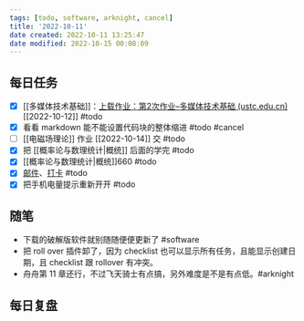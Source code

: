 ```yaml
---
tags: [todo, software, arknight, cancel]
title: '2022-10-11'
date created: 2022-10-11 13:25:47
date modified: 2022-10-15 00:08:09
---
```


## 每日任务

- [x] [[多媒体技术基础]]：[上载作业：第2次作业–多媒体技术基础 (ustc.edu.cn)](https://www.bb.ustc.edu.cn/webapps/assignment/uploadAssignment?content_id=_105234_1&course_id=_12471_1&group_id=&mode=view)[[2022-10-12]] #todo
- [x] 看看 markdown 能不能设置代码块的整体缩进 #todo #cancel
- [ ] [[电磁场理论]] 作业 [[2022-10-14]] 交 #todo
- [x] 把 [[概率论与数理统计|概统]] 后面的学完 #todo
- [x] [[概率论与数理统计|概统]]660 #todo
- [x] [邮件](https://email.ustc.edu.cn/coremail/)、[打卡](https://weixine.ustc.edu.cn/2020/login) #todo
- [x] 把手机电量提示重新开开 #todo

## 随笔

- 下载的破解版软件就别随随便便更新了 #software
- 把 roll over 插件卸了，因为 checklist 也可以显示所有任务，且能显示创建日期，且 checklist 跟 rollover 有冲突。
- 舟舟第 11 章还行，不过飞天骑士有点搞，另外难度是不是有点低。#arknight

## 每日复盘
